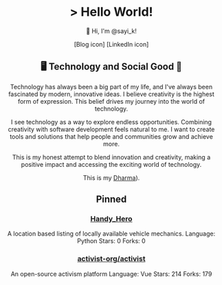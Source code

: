 <div align="center">
<h1>> Hello World!</h1>

👋 Hi, I'm @sayi_k!

[Blog icon] [LinkedIn icon]

## 🖥️ Technology and Social Good 🌟

Technology has always been a big part of my life, and I've always been fascinated by modern, innovative ideas. I believe creativity is the highest form of expression. This belief drives my journey into the world of technology.

I see technology as a way to explore endless opportunities. Combining creativity with software development feels natural to me. I want to create tools and solutions that help people and communities grow and achieve more.

This is my honest attempt to blend innovation and creativity, making a positive impact and accessing the exciting world of technology.

This is my [Dharma](https://en.wikipedia.org/wiki/Dharma)).

## Pinned

### [Handy_Hero](https://github.com/sayik/handy-v2)
A location based listing of locally available vehicle mechanics.
 Language: Python
 Stars: 0
 Forks: 0

### [activist-org/activist](https://github.com/activist-org/activist)
An open-source activism platform
 Language: Vue
 Stars: 214
 Forks: 179
</div>
